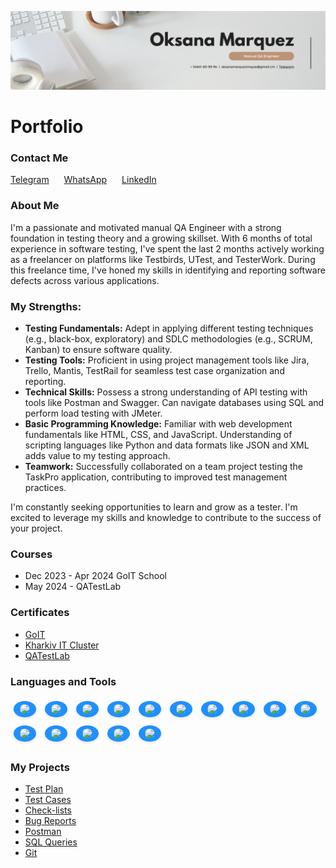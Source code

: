 [![Header](<https://github.com/OksanaMarquezMayas/OksanaMarquezMayas/blob/main/assets/White%20Minimalist%20Corporate%20Personal%20Profile%20LinkedIn%20Banner%20(1).png>)](<https://github.com/OksanaMarquezMayas/OksanaMarquezMayas/blob/main/assets/White%20Minimalist%20Corporate%20Personal%20Profile%20LinkedIn%20Banner%20(1).png>)

<h1>Portfolio</h1>

<h3>Contact Me</h3>
<div class="contact-links">
    <a href="https://t.me/oks_marma">Telegram</a>
    <a href="https://wa.link/xp8801">WhatsApp</a>
    <a href="https://www.linkedin.com/in/oksana-marquezmayas-122a452a4/">LinkedIn</a>
</div>

<h3>About Me</h3>

<p>I'm a passionate and motivated manual QA Engineer with a strong foundation in testing theory and a growing skillset. With 6 months of total experience in software testing, I've spent the last 2 months actively working as a freelancer on platforms like Testbirds, UTest, and TesterWork. During this freelance time, I've honed my skills in identifying and reporting software defects across various applications.</p>

<h3>My Strengths:</h3>
<ul>
    <li><b>Testing Fundamentals:</b> Adept in applying different testing techniques (e.g., black-box, exploratory) and SDLC methodologies (e.g., SCRUM, Kanban) to ensure software quality.</li>
    <li><b>Testing Tools:</b> Proficient in using project management tools like Jira, Trello, Mantis, TestRail for seamless test case organization and reporting.</li>
    <li><b>Technical Skills:</b> Possess a strong understanding of API testing with tools like Postman and Swagger. Can navigate databases using SQL and perform load testing with JMeter.</li>
    <li><b>Basic Programming Knowledge:</b> Familiar with web development fundamentals like HTML, CSS, and JavaScript. Understanding of scripting languages like Python and data formats like JSON and XML adds value to my testing approach.</li>
    <li><b>Teamwork:</b> Successfully collaborated on a team project testing the TaskPro application, contributing to improved test management practices.</li>
</ul>

<p>I'm constantly seeking opportunities to learn and grow as a tester. I'm excited to leverage my skills and knowledge to contribute to the success of your project.</p>

<h3>Courses</h3>
<ul>
    <li>Dec 2023 - Apr 2024 GoIT School</li>
    <li>May 2024 - QATestLab</li>
</ul>

<h3>Certificates</h3>
<ul>
    <li><a href="https://drive.google.com/file/d/1I_q39Cz27kQWRBhvxfMHQKeDcL2dRTto/view?usp=sharing">GoIT</a></li>
    <li><a href="https://drive.google.com/file/d/1_qJK6ddaMyPzsj4cbzBhkVpUS1bcp71C/view?usp=sharing">Kharkiv IT Cluster</a></li>
    <li><a href="#">QATestLab</a></li>
</ul>

<h3>Languages and Tools</h3>
<p>
    <img src="https://img.shields.io/badge/-Jira-FF0000?style=for-the-badge&logo=jira&logocolor=1E90FF" class="badge">
    <img src="https://img.shields.io/badge/-Trello-FF7F00?style=for-the-badge&logo=trello&logocolor=00BFFF" class="badge">
    <img src="https://img.shields.io/badge/-TestRail-FFFF00?style=for-the-badge&logo=testrail&logocolor=FFD700" class="badge">
    <img src="https://img.shields.io/badge/-Mantis-00FF00?style=for-the-badge&logo=mantis&logocolor=FFA500" class="badge">
    <img src="https://img.shields.io/badge/-SQL-0000FF?style=for-the-badge&logo=mysql&logocolor=FF4500" class="badge">
    <img src="https://img.shields.io/badge/-Postman-4B0082?style=for-the-badge&logo=postman&logocolor=FFA07A" class="badge">
    <img src="https://img.shields.io/badge/-JavaScript-9400D3?style=for-the-badge&logo=JavaScript&logocolor=FFD700" class="badge">
    <img src="https://img.shields.io/badge/-HTML-FF0000?style=for-the-badge&logo=html&logocolor=FF6347" class="badge">
    <img src="https://img.shields.io/badge/-CSS-FF7F00?style=for-the-badge&logo=css&logocolor=4682B4" class="badge">
    <img src="https://img.shields.io/badge/-Slack-FFFF00?style=for-the-badge&logo=slack&logocolor=FFB6C1" class="badge">
    <img src="https://img.shields.io/badge/-Git-00FF00?style=for-the-badge&logo=git&logocolor=FF6347" class="badge">
    <img src="https://img.shields.io/badge/-GitHub-0000FF?style=for-the-badge&logo=GitHub&logocolor=800080" class="badge">
    <img src="https://img.shields.io/badge/-JMeter-4B0082?style=for-the-badge&logo=jmeter&logocolor=FF4500" class="badge">
    <img src="https://img.shields.io/badge/-DevTools-9400D3?style=for-the-badge&logo=devtools&logocolor=B22222" class="badge">
    <img src="https://img.shields.io/badge/-VSCode-FF0000?style=for-the-badge&logo=VSCode&logocolor=1E90FF" class="badge">
</p>

<h3>My Projects</h3>
<ul>
    <li><a href="https://docs.google.com/document/d/1RZrPEcAFF3qvlHtcLMAvxWuV9sgHVhIG7xFzRuaPsaI/edit?usp=sharing">Test Plan</a></li>
    <li><a href="https://docs.google.com/spreadsheets/d/1LzwqUfEJZrWpD1oP4ev3_1H-BVTEKXcmk7Sytg1YxMs/edit?usp=sharing">Test Cases</a></li>
    <li><a href="https://docs.google.com/spreadsheets/d/17PIicMMMw9ZKPZ0kp7LntIfZQt93YerU/edit?usp=sharing&ouid=106552989132086504806&rtpof=true&sd=true">Check-lists</a></li>
    <li><a href="https://docs.google.com/spreadsheets/d/17wGAq_llLUVQoRoib1OW7BlBA5s2jGqZVMwP2a_c-0A/edit?usp=sharing">Bug Reports</a></li>
    <li><a href="https://www.postman.com/oksanamarq/workspace/oksana-marquez-trello/collection/34355286-64a2c5a2-fa3a-44fb-97f7-1636848c591f">Postman</a></li>
    <li><a href="https://docs.google.com/document/d/1gNLugpQn8KIuZn9_H3r1L4rhwO03_MoU2vxlPW6v-Ks/edit?usp=sharing">SQL Queries</a></li>
    <li><a href="https://docs.google.com/document/d/1QZlglsdBo5i861Aybo2hJhecT3VU4w7QjxQA8YQARjE/edit?usp=sharing">Git</a></li>
</ul>

<style>
.contact-links a {
    margin-right: 20px;
    display: inline-block;
}

.badge {
    font-size: 1.2em;
    padding: 5px 10px;
    background-color: #1E90FF; /* Updated to blue color */
    border-radius: 100%; /* Rounded corners */
    box-shadow: 0 2px 4px rgba(0, 0, 0, 0.1);
    margin: 5px;
    display: inline-block;
}
</style>
